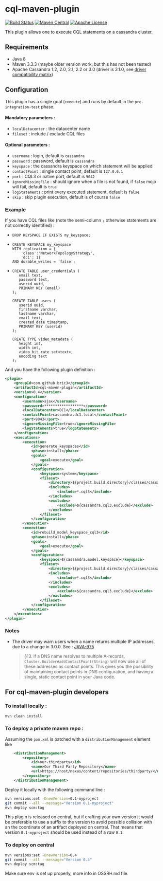 # cql-maven-plugin

[![Build Status](https://travis-ci.org/bric3/cql-maven-plugin.svg)](https://travis-ci.org/bric3/cql-maven-plugin) [![Maven Central](https://maven-badges.herokuapp.com/maven-central/com.github.bric3.maven/cql-maven-plugin/badge.svg?style=flat)](https://maven-badges.herokuapp.com/maven-central/com.github.bric3.maven/cql-maven-plugin) [![Apache License](http://img.shields.io/badge/license-Apache-blue.svg) ](https://github.com/bric3/cql-maven-plugin/blob/master/LICENSE)


This plugin allows one to execute CQL statements on a cassandra cluster.

## Requirements

 * Java 8
 * Maven 3.3.3 (maybe older version work, but this has not been tested)
 * Apache Cassandra 1.2, 2.0, 2.1, 2.2 or 3.0 (driver is 3.1.0, see [driver compatibility matrix](http://docs.datastax.com/en/developer/java-driver//3.1/manual/native_protocol/))

## Configuration

This plugin has a single goal (`execute`) and runs by default in the `pre-integration-test` phase.

#### Mandatory parameters :

 * `localDatacenter` : the datacenter name
 * `fileset` : include / exclude CQL files

#### Optional parameters :

 * `username` : login, default is `cassandra`
 * `password` : password, default is `cassandra`
 * `keyspace` : the cassandra keyspace on which statement will be applied
 * `contactPoint` : single contact point, default is `127.0.0.1`
 * `port` : CQL3 or native port, default is `9042`
 * `ignoreMissingFile` : should ignore when a file is not found, if `false` mojo will fail, default is `true`
 * `logStatements` : print every executed statement, default is `false`
 * `skip` : skip plugin execution, default is of course `false`

### Example

If you have CQL files like (note the semi-column `;` otherwise statements are not correctly identified) :

* ```cql
  DROP KEYSPACE IF EXISTS my_keyspace;
  ```

* ```cql
  CREATE KEYSPACE my_keyspace 
  WITH replication = { 
      'class':'NetworkTopologyStrategy', 
      'dc1': 1} 
  AND durable_writes = 'false';
  ```

* ```cql
  CREATE TABLE user_credentials (
     email text,
     password text,
     userid uuid,
     PRIMARY KEY (email)
  );
  
  CREATE TABLE users (
     userid uuid,
     firstname varchar,
     lastname varchar,
     email text,
     created_date timestamp,
     PRIMARY KEY (userid)
  );
  
  CREATE TYPE video_metadata (
     height int,
     width int,
     video_bit_rate set<text>,
     encoding text
  );
  ``` 

And you have the following plugin definition :

```xml
<plugin>
    <groupId>com.github.bric3</groupId>
    <artifactId>cql-maven-plugin</artifactId>
    <version>0.4</version>
    <configuration>
        <username>ajax</username>
        <password>******************</password>
        <localDatacenter>DC1</localDatacenter>
        <contactPoint>cassandra.dc1.local</contactPoint>
        <port>9043</port>
        <ignoreMissingFile>true</ignoreMissingFile>
        <logStatements>true</logStatements>
    </configuration>
    <executions>
        <execution>
            <id>generate_keyspaces</id>
            <phase>install</phase>
            <goals>
                <goal>execute</goal>
            </goals>
            <configuration>
                <keyspace>system</keyspace>
                <fileset>
                    <directory>${project.build.directory}/classes/cassandra/all-keyspaces</directory>
                    <includes>
                        <include>*.cql3</include>
                    </includes>
                    <excludes>
                        <exclude>${cassandra.cql3.exclude}</exclude>
                    </excludes>
                </fileset>
            </configuration>
        </execution>
        <execution>
            <id>rebuild_model_keyspace_cql3</id>
            <phase>install</phase>
            <goals>
                <goal>execute</goal>
            </goals>
            <configuration>
                <keyspace>${cassandra.model.keyspace}</keyspace>
                <fileset>
                    <directory>${project.build.directory}/classes/cassandra/model</directory>
                    <includes>
                        <include>*.cql3</include>
                    </includes>
                    <excludes>
                        <exclude>${cassandra.cql3.exclude}</exclude>
                    </excludes>
                </fileset>
            </configuration>
        </execution>
    </executions>
</plugin>

```


### Notes

* The driver may warn users when a name returns multiple IP addresses, due to a change in 3.0.0. See : [JAVA-975](https://datastax-oss.atlassian.net/browse/JAVA-975)

  > §13. If a DNS name resolves to multiple A-records, `Cluster.Builder#addContactPoint(String)` will now use all of these addresses as contact points. This gives you the possibility of maintaining contact points in DNS configuration, and having a single, static contact point in your Java code.


## For cql-maven-plugin developers 

### To install locally :

```bash
mvn clean install
```

### To deploy a private maven repo :

Assuming the `pom.xml` is patched with a `distributionManagement` element like 

```xml
    <distributionManagement>
        <repository>
            <id>our-thirdparty</id>
            <name>Our Third Party Repository</name>
            <url>https://host/nexus/content/repositories/thirdparty/</url>
        </repository>
    </distributionManagement>
```

Deploy it locally with the following command line : 

```bash
mvn versions:set -DnewVersion=0.1-myproject
git commit --all --message="Version 0.1-myproject"
mvn deploy scm:tag
```

This plugin is released on central, but if crafting your own version it would be preferable to use a suffix to the version to avoid possible collision with an the coordinate of an artifact deployed on central. That means that version `0.1-myproject` should be used instead of a _raw_ `0.1`.

### To deploy on central

```bash
mvn versions:set -DnewVersion=0.4
git commit --all --message="Version 0.4"
mvn deploy scm:tag
```

Make sure env is set up properly, more info in OSSRH.md file.
